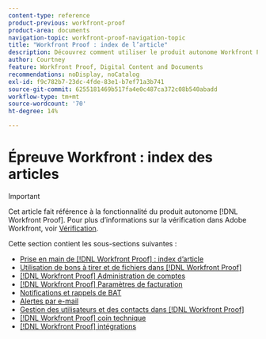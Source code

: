 ```yaml
---
content-type: reference
product-previous: workfront-proof
product-area: documents
navigation-topic: workfront-proof-navigation-topic
title: "Workfront Proof : index de l’article"
description: Découvrez comment utiliser le produit autonome Workfront Proof.
author: Courtney
feature: Workfront Proof, Digital Content and Documents
recommendations: noDisplay, noCatalog
exl-id: f9c782b7-23dc-4fde-83e1-b7ef71a3b741
source-git-commit: 6255181469b517fa4e0c487ca372c08b540abadd
workflow-type: tm+mt
source-wordcount: '70'
ht-degree: 14%

---
```


# Épreuve Workfront : index des articles

<!-- Audited: 12/2023 -->

>[!IMPORTANT]
>
>Cet article fait référence à la fonctionnalité du produit autonome [!DNL Workfront Proof]. Pour plus d’informations sur la vérification dans Adobe Workfront, voir [Vérification](../review-and-approve-work/proofing/proofing.md).

Cette section contient les sous-sections suivantes :

* [Prise en main de [!DNL Workfront Proof] : index d’article](../workfront-proof/wp-getstarted/getting-started-with-workfront-proof.md)
* [ Utilisation de bons à tirer et de fichiers dans  [!DNL Workfront Proof]](../workfront-proof/wp-work-proofsfiles/wp-work-proofs-files.md)
* [[!DNL Workfront Proof] Administration de comptes](../workfront-proof/wp-acct-admin/wp-account-admin.md)
* [[!DNL Workfront Proof] Paramètres de facturation](../workfront-proof/wp-billingsettings/wp-billing-settings.md)
* [Notifications et rappels de BAT](../workfront-proof/wp-emailsntfctns/wp-emails-and-notifications.md)
* [Alertes par e-mail](../workfront-proof/wp-emailsntfctns/email-alerts/email-alerts.md)
* [Gestion des utilisateurs et des contacts dans  [!DNL Workfront Proof]](../workfront-proof/wp-mnguserscontacts/manage-user-contacts.md)
* [[!DNL Workfront Proof] coin technique](../workfront-proof/wp-tech-corner/tech-corner.md)
* [[!DNL Workfront Proof] intégrations](../workfront-proof/wp-integrations/wp-integrations.md)
